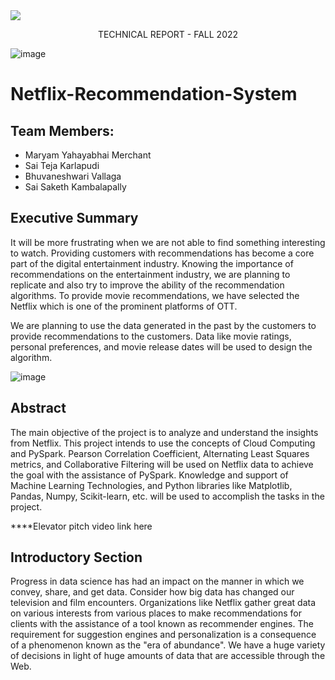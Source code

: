 <image align="center" src="https://user-images.githubusercontent.com/43872050/196559217-707989b8-c368-4c85-932c-f2b5e377b6dd.png"/>

<p align="center">TECHNICAL REPORT - FALL 2022</p>

![image](https://user-images.githubusercontent.com/43872050/196559434-6dbda1e1-79c6-456e-8e3a-deac0e657d47.png)

# Netflix-Recommendation-System

## Team Members:
- Maryam Yahayabhai Merchant
- Sai Teja Karlapudi
- Bhuvaneshwari Vallaga
- Sai Saketh Kambalapally


## Executive Summary

It will be more frustrating when we are not able to find something interesting to watch. Providing customers with recommendations has become a core part of the digital entertainment industry. Knowing the importance of recommendations on the entertainment industry, we are planning to replicate and also try to improve the ability of the recommendation algorithms. To provide movie recommendations, we have selected the Netflix which is one of the prominent platforms of OTT. 

We are planning to use the data generated in the past by the customers to provide recommendations to the customers. Data like movie ratings, personal preferences, and movie release dates will be used to design the algorithm. 

![image](https://user-images.githubusercontent.com/43872050/196561949-6f204b54-54f8-42a6-8f2a-d21691e96a67.png)

## Abstract

The main objective of the project is to analyze and understand the insights from Netflix. This project intends to use the concepts of Cloud Computing and PySpark. Pearson Correlation Coefficient, Alternating Least Squares metrics, and Collaborative Filtering will be used on Netflix data to achieve the goal with the assistance of PySpark. Knowledge and support of Machine Learning Technologies, and Python libraries like Matplotlib, Pandas, Numpy, Scikit-learn, etc. will be used to accomplish the tasks in the project.

****Elevator pitch video link here

## Introductory Section

Progress in data science has had an impact on the manner in which we convey, share, and get data. Consider how big data has changed our television and film encounters. Organizations like Netflix gather great data on various interests from various places to make recommendations for clients with the assistance of a tool known as recommender engines. The requirement for suggestion engines and personalization is a consequence of a phenomenon known as the "era of abundance". We have a huge variety of decisions in light of huge amounts of data that are accessible through the Web.
